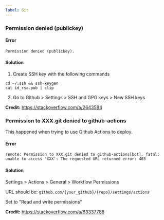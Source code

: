 ```yaml
---
label: Git
---
```


### Permission denied (publickey)

#### Error 
`Permission denied (publickey).`

#### Solution
1. Create SSH key with the following commands
```
cd ~/.ssh && ssh-keygen
cat id_rsa.pub | clip
```
2. Go to Github > Settings > SSH and GPG keys > New SSH keys

**Credit:** <a href="https://stackoverflow.com/a/2643584" target="_blank">https://stackoverflow.com/a/2643584</a>

### Permission to XXX.git denied to github-actions

This happened when trying to use Github Actions to deploy.

#### Error 
`remote: Permission to XXX.git denied to github-actions[bot]. fatal: unable to access 'XXX': The requested URL returned error: 403`

#### Solution
Settings > Actions > General > Workflow Permissions

URL should be: `github.com/{your_github}/{repo}/settings/actions`

Set to "Read and write permissions"

**Credit:** <a href="https://stackoverflow.com/a/63337788" target="_blank">https://stackoverflow.com/a/63337788</a>